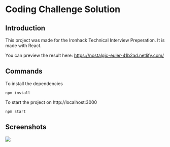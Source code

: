# Coding Challenge Solution

## Introduction

This project was made for the Ironhack Technical Interview Preperation. It is made with React.

You can preview the result here: https://nostalgic-euler-41b2ad.netlify.com/

## Commands

To install the dependencies
```
npm install
```

To start the project on http://localhost:3000
```
npm start
```

## Screenshots

![](https://i.imgur.com/74AuX8l.png)